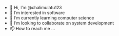 - 👋 Hi, I’m @chalimulatu123
- 👀 I’m interested in software
- 🌱 I’m currently learning computer science
- 💞️ I’m looking to collaborate on system development
- 📫 How to reach me ...

<!---
chalimulatu123/chalimulatu123 is a ✨ special ✨ repository because its `README.md` (this file) appears on your GitHub profile.
You can click the Preview link to take a look at your changes.
--->
